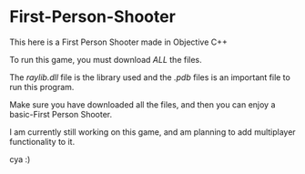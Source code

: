 # First-Person-Shooter
This here is a First Person Shooter made in Objective C++


To run this game, you must download *ALL* the files.

The *raylib.dll* file is the library used and the *.pdb* files is an important file to run this program.

Make sure you have downloaded all the files, and then you can enjoy a basic-First Person Shooter.

I am currently still working on this game, and am planning to add multiplayer functionality to it.

cya :)
